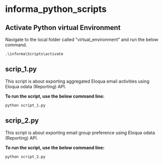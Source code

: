 # informa_python_scripts

## Activate Python virtual Environment
Navigate to the local folder called "virtual_environment" and run the below command.
```console
.\informa\Scripts\activate
```
## scrip_1.py
This script is about exporting aggregated Eloqua email activities using Eloqua odata (Reporting) API.

**To run the script, use the below command line:**
```console
python script_1.py
```

## scrip_2.py
This script is about exporting email group preference using Eloqua odata (Reporting) API.

**To run the script, use the below command line:**
```console
python script_2.py
```